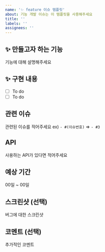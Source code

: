 ```yaml
---
name: '✨ feature 이슈 템플릿'
about: 기능 개발 이슈는 이 템플릿을 사용해주세요
title: ''
labels: ''
assignees: ''
---
```


## ✨ 만들고자 하는 기능

기능에 대해 설명해주세요

## ✨ 구현 내용

- [ ] To do
- [ ] To do

## 관련 이슈

관련된 이슈를 적어주세요 ex) `- #(이슈번호)` => `- #3`

## API

사용하는 API가 있다면 적어주세요

## 예상 기간

00일 ~ 00일

## 스크린샷 (선택)

버그에 대한 스크린샷

## 코멘트 (선택)

추가적인 코멘트
